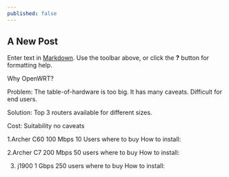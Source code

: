 ```yaml
---
published: false
---
```

## A New Post


Enter text in [Markdown](http://daringfireball.net/projects/markdown/). Use the toolbar above, or click the **?** button for formatting help.

Why OpenWRT?

Problem:
The table-of-hardware is too big.
It has many caveats.
Difficult for end users.

Solution:
Top 3 routers available for different sizes.


Cost:
Suitability
no caveats


1.Archer C60
100 Mbps
10 Users
where to buy
How to install:


2.Archer C7
200 Mbps
50 users
where to buy
How to install:


3. j1900
1 Gbps
250 users
where to buy
How to install:

